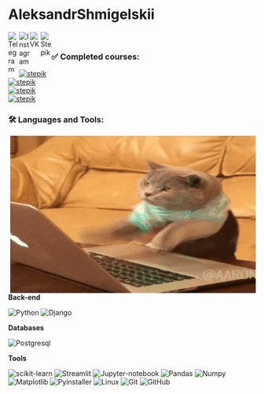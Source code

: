 # AleksandrShmigelskii

<a href="https://t.me/alex_shmigelskii">
  <img align="left" alt="Telegram" width="22px" src="https://camo.githubusercontent.com/5c1975da7d9ab735ceb71c57b6c7e48ff3e08ca4/68747470733a2f2f6564656e742e6769746875622e696f2f537570657254696e7949636f6e732f696d616765732f7376672f74656c656772616d2e737667">
</a>

<a href="https://www.instagram.com/alex_shmigelskii/">
  <img align="left" alt="Instagram" width="22px" src="https://pngicon.ru/file/uploads/instagram-128x128.png">
</a>

<a href="https://vk.com/alex_shmigelskii">
  <img align="left" alt="VK" width="22px" src="https://pngicon.ru/file/uploads/vk-128x128.png">
</a>

<a href="https://stepik.org/users/414077881">
  <img align="left" alt="Stepik" width="22px" src="https://stepic.org/static/classic/ico/favicon_57.png?v=1426788841">
</a>

<br>


### ✅ Сompleted courses:
[![stepik](https://img.shields.io/badge/-"Python":_course_for_Beginners-1E3647?style=for-the-badge&logo=stepik&logoColor=1E90FF)]( https://stepik.org/cert/1180227)
<br>
[![stepik](https://img.shields.io/badge/-"Python":_Advanced_course-1E3647?style=for-the-badge&logo=stepik&logoColor=1E90FF)]( https://stepik.org/cert/1675506)
<br>
[![stepik](https://img.shields.io/badge/-"C++":_Introduction_to_programming_(С++)-1E3647?style=for-the-badge&logo=stepik&logoColor=1E90FF)](https://stepik.org/cert/2035191)
<br>
[![stepik](https://img.shields.io/badge/-Interactive_SQL_Trainer-1E3647?style=for-the-badge&logo=stepik&logoColor=1E90FF)](https://stepik.org/cert/2059703)

### 🛠 Languages and Tools:

<img align="right" alt="GIF" src="https://github.com/AlexShmigelskii/AleksandrShmigelskii/blob/main/coding.gif?raw=true" width="500" height="320" />

**Back-end**

![Python](https://img.shields.io/badge/-Python-black?style=for-the-badge&logo=Python)
![Django](https://img.shields.io/badge/-Django-0aad48?style=for-the-badge&logo=Django)


**Databases**

![Postgresql](https://img.shields.io/badge/-Postgresql-%232c3e50?style=for-the-badge&logo=Postgresql)


**Tools**

![scikit-learn](https://img.shields.io/badge/scikit--learn-%23F7931E.svg?style=for-the-badge&logo=scikit-learn&logoColor=white)
![Streamlit](https://img.shields.io/badge/streamlit-red?style=for-the-badge&logo=streamlit&logoColor=white)
![Jupyter-notebook](https://img.shields.io/badge/jupyter--notebook-orange?style=for-the-badge&logo=jupyter-notebook&logoColor=white)
![Pandas](https://img.shields.io/badge/pandas-purple?style=for-the-badge&logo=pandas)
![Numpy](https://img.shields.io/badge/numpy-purple?style=for-the-badge&logo=numpy)
![Matplotlib](https://img.shields.io/badge/matplotlib-blue?style=for-the-badge&logo=matplotlib&logoColor=white)
![Pyinstaller](https://img.shields.io/badge/pyinstaller-black?style=for-the-badge&logo=pyinstaller&logoColor=blue)
![Linux](https://img.shields.io/badge/Linux-black?style=for-the-badge&logo=linux)
![Git](https://img.shields.io/badge/-Git-black?style=for-the-badge&logo=git)
![GitHub](https://img.shields.io/badge/-GitHub-181717?style=for-the-badge&logo=github)
